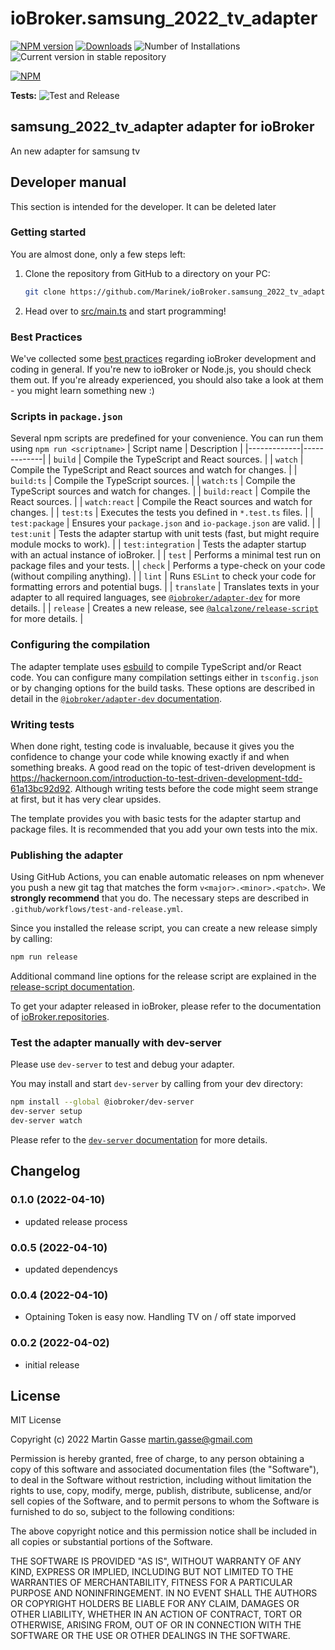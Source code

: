 # ioBroker.samsung_2022_tv_adapter

[![NPM version](https://img.shields.io/npm/v/iobroker.samsung_2022_tv_adapter.svg)](https://www.npmjs.com/package/iobroker.samsung_2022_tv_adapter)
[![Downloads](https://img.shields.io/npm/dm/iobroker.samsung_2022_tv_adapter.svg)](https://www.npmjs.com/package/iobroker.samsung_2022_tv_adapter)
![Number of Installations](https://iobroker.live/badges/samsung_2022_tv_adapter-installed.svg)
![Current version in stable repository](https://iobroker.live/badges/samsung_2022_tv_adapter-stable.svg)

[![NPM](https://nodei.co/npm/iobroker.samsung_2022_tv_adapter.png?downloads=true)](https://nodei.co/npm/iobroker.samsung_2022_tv_adapter/)

**Tests:** ![Test and Release](https://github.com/Marinek/ioBroker.samsung_2022_tv_adapter/workflows/Test%20and%20Release/badge.svg)

## samsung_2022_tv_adapter adapter for ioBroker

An new adapter for samsung tv

## Developer manual

This section is intended for the developer. It can be deleted later

### Getting started

You are almost done, only a few steps left:

1. Clone the repository from GitHub to a directory on your PC:

    ```bash
    git clone https://github.com/Marinek/ioBroker.samsung_2022_tv_adapter
    ```

1. Head over to [src/main.ts](src/main.ts) and start programming!

### Best Practices

We've collected some [best practices](https://github.com/ioBroker/ioBroker.repositories#development-and-coding-best-practices) regarding ioBroker development and coding in general. If you're new to ioBroker or Node.js, you should
check them out. If you're already experienced, you should also take a look at them - you might learn something new :)

### Scripts in `package.json`

Several npm scripts are predefined for your convenience. You can run them using `npm run <scriptname>`
| Script name | Description |
|-------------|-------------|
| `build` | Compile the TypeScript and React sources. |
| `watch` | Compile the TypeScript and React sources and watch for changes. |
| `build:ts` | Compile the TypeScript sources. |
| `watch:ts` | Compile the TypeScript sources and watch for changes. |
| `build:react` | Compile the React sources. |
| `watch:react` | Compile the React sources and watch for changes. |
| `test:ts` | Executes the tests you defined in `*.test.ts` files. |
| `test:package` | Ensures your `package.json` and `io-package.json` are valid. |
| `test:unit` | Tests the adapter startup with unit tests (fast, but might require module mocks to work). |
| `test:integration` | Tests the adapter startup with an actual instance of ioBroker. |
| `test` | Performs a minimal test run on package files and your tests. |
| `check` | Performs a type-check on your code (without compiling anything). |
| `lint` | Runs `ESLint` to check your code for formatting errors and potential bugs. |
| `translate` | Translates texts in your adapter to all required languages, see [`@iobroker/adapter-dev`](https://github.com/ioBroker/adapter-dev#manage-translations) for more details. |
| `release` | Creates a new release, see [`@alcalzone/release-script`](https://github.com/AlCalzone/release-script#usage) for more details. |

### Configuring the compilation

The adapter template uses [esbuild](https://esbuild.github.io/) to compile TypeScript and/or React code. You can configure many compilation settings
either in `tsconfig.json` or by changing options for the build tasks. These options are described in detail in the
[`@iobroker/adapter-dev` documentation](https://github.com/ioBroker/adapter-dev#compile-adapter-files).

### Writing tests

When done right, testing code is invaluable, because it gives you the
confidence to change your code while knowing exactly if and when
something breaks. A good read on the topic of test-driven development
is https://hackernoon.com/introduction-to-test-driven-development-tdd-61a13bc92d92.
Although writing tests before the code might seem strange at first, but it has very
clear upsides.

The template provides you with basic tests for the adapter startup and package files.
It is recommended that you add your own tests into the mix.

### Publishing the adapter

Using GitHub Actions, you can enable automatic releases on npm whenever you push a new git tag that matches the form
`v<major>.<minor>.<patch>`. We **strongly recommend** that you do. The necessary steps are described in `.github/workflows/test-and-release.yml`.

Since you installed the release script, you can create a new
release simply by calling:

```bash
npm run release
```

Additional command line options for the release script are explained in the
[release-script documentation](https://github.com/AlCalzone/release-script#command-line).

To get your adapter released in ioBroker, please refer to the documentation
of [ioBroker.repositories](https://github.com/ioBroker/ioBroker.repositories#requirements-for-adapter-to-get-added-to-the-latest-repository).

### Test the adapter manually with dev-server

Please use `dev-server` to test and debug your adapter.

You may install and start `dev-server` by calling from your dev directory:

```bash
npm install --global @iobroker/dev-server
dev-server setup
dev-server watch
```

Please refer to the [`dev-server` documentation](https://github.com/ioBroker/dev-server#readme) for more details.

## Changelog

<!--
	Placeholder for the next version (at the beginning of the line):
	### **WORK IN PROGRESS**
-->
### 0.1.0 (2022-04-10)

-   updated release process

### 0.0.5 (2022-04-10)

-   updated dependencys

### 0.0.4 (2022-04-10)

-   Optaining Token is easy now. Handling TV on / off state imporved

### 0.0.2 (2022-04-02)

-   initial release

## License

MIT License

Copyright (c) 2022 Martin Gasse <martin.gasse@gmail.com>

Permission is hereby granted, free of charge, to any person obtaining a copy
of this software and associated documentation files (the "Software"), to deal
in the Software without restriction, including without limitation the rights
to use, copy, modify, merge, publish, distribute, sublicense, and/or sell
copies of the Software, and to permit persons to whom the Software is
furnished to do so, subject to the following conditions:

The above copyright notice and this permission notice shall be included in all
copies or substantial portions of the Software.

THE SOFTWARE IS PROVIDED "AS IS", WITHOUT WARRANTY OF ANY KIND, EXPRESS OR
IMPLIED, INCLUDING BUT NOT LIMITED TO THE WARRANTIES OF MERCHANTABILITY,
FITNESS FOR A PARTICULAR PURPOSE AND NONINFRINGEMENT. IN NO EVENT SHALL THE
AUTHORS OR COPYRIGHT HOLDERS BE LIABLE FOR ANY CLAIM, DAMAGES OR OTHER
LIABILITY, WHETHER IN AN ACTION OF CONTRACT, TORT OR OTHERWISE, ARISING FROM,
OUT OF OR IN CONNECTION WITH THE SOFTWARE OR THE USE OR OTHER DEALINGS IN THE
SOFTWARE.
